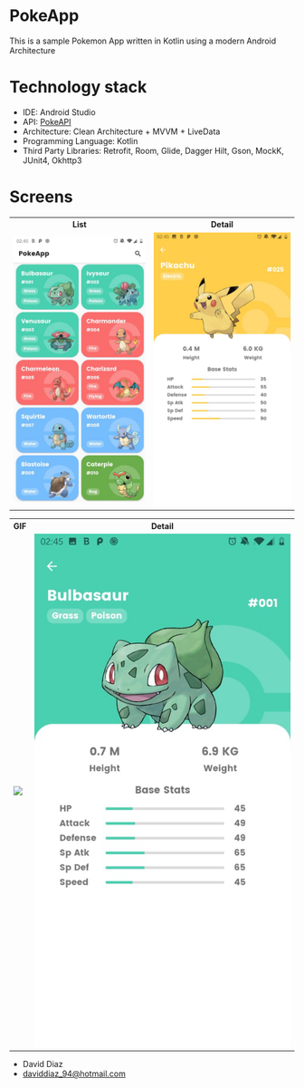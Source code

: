 # PokeApp

This is a sample Pokemon App written in Kotlin using a modern Android Architecture

# Technology stack

- IDE: Android Studio
- API: [PokeAPI](https://pokeapi.co/)
- Architecture: Clean Architecture + MVVM + LiveData
- Programming Language: Kotlin
- Third Party Libraries: Retrofit, Room, Glide, Dagger Hilt, Gson, MockK, JUnit4, Okhttp3

# Screens

<table style="width:100%">
  <tr>
    <th>List</th>
    <th>Detail</th>
  </tr>
  <tr>
    <td><img src="screenshots/screen1.jpeg"/></td>
    <td><img src="screenshots/screen2.jpeg"/></td>
  </tr>
</table>

<table style="width:100%">
<tr>
    <th>GIF</th>
    <th>Detail</th>
  </tr>
  <tr>
    <td><img src="screenshots/gif1.gif"/></td>
    <td><img src="screenshots/screen3.jpeg"/></td>
  </tr>
</table>

* David Diaz
* daviddiaz_94@hotmail.com